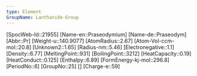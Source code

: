```yaml
---
type: Element
GroupName: Lanthanide-Group
---
```

[SpocWeb-Id::21955]
[Name-en::Praseodymium]
[Name-de::Praseodym]
[Abbr::Pr]
[Weight-u::140.9077]
[AtomRadius::2.67]
[Atom-Vol-ccm-mol::20.8]
[Unknown2::1.65]
[Radius-nm::5.46]
[Electronegative::1.1]
[Density::6.77]
[MeltingPoint::931]
[BoilingPoint::3212]
[HeatCapacity::0.19]
[HeatConduct::0.125]
[Enthalpy::6.89]
[FormEnergy-kj-mol::296.8]
[PeriodNo::6]
[GroupNo::25]
[]
[Charge-e::59]

